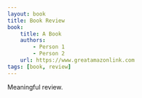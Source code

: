 ```yaml
---
layout: book
title: Book Review
book:
    title: A Book
    authors: 
        - Person 1
        - Person 2
    url: https://www.greatamazonlink.com
tags: [book, review]
---
```


Meaningful review.